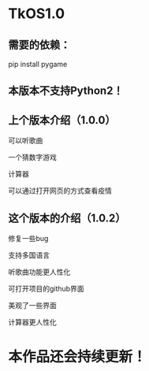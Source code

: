 # TkOS1.0


## 需要的依赖：

pip install pygame


## 本版本不支持Python2！

## 上个版本介绍（1.0.0）

可以听歌曲

一个猜数字游戏

计算器

可以通过打开网页的方式查看疫情
## 这个版本的介绍（1.0.2）

修复一些bug

支持多国语言

听歌曲功能更人性化

可打开项目的github界面

美观了一些界面

计算器更人性化

# 本作品还会持续更新！

